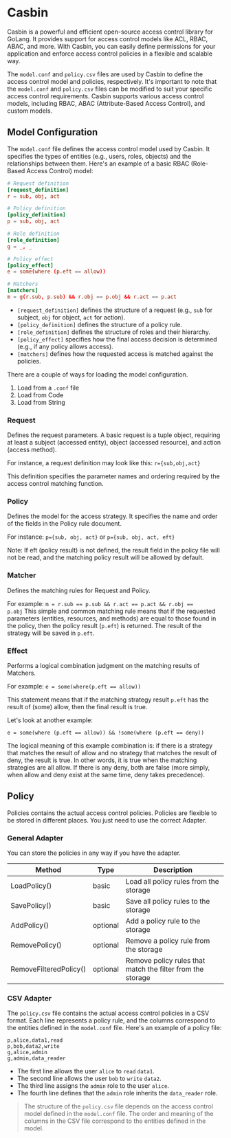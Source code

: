 # Casbin

Casbin is a powerful and efficient open-source access control library for GoLang. It provides support for access control models like ACL, RBAC, ABAC, and more. With Casbin, you can easily define permissions for your application and enforce access control policies in a flexible and scalable way.

The `model.conf` and `policy.csv` files are used by Casbin to define the access control model and policies, respectively. It's important to note that the `model.conf` and `policy.csv` files can be modified to suit your specific access control requirements. Casbin supports various access control models, including RBAC, ABAC (Attribute-Based Access Control), and custom models.
## Model Configuration 

The `model.conf` file defines the access control model used by Casbin. It specifies the types of entities (e.g., users, roles, objects) and the relationships between them. Here's an example of a basic RBAC (Role-Based Access Control) model:

```conf
# Request definition
[request_definition]
r = sub, obj, act

# Policy definition
[policy_definition]
p = sub, obj, act

# Role definition
[role_definition]
g = _, _

# Policy effect
[policy_effect]
e = some(where (p.eft == allow))

# Matchers
[matchers]
m = g(r.sub, p.sub) && r.obj == p.obj && r.act == p.act
```

- `[request_definition]` defines the structure of a request (e.g., `sub` for subject, `obj` for object, `act` for action).
- `[policy_definition]` defines the structure of a policy rule.
- `[role_definition]` defines the structure of roles and their hierarchy.
- `[policy_effect]` specifies how the final access decision is determined (e.g., if any policy allows access).
- `[matchers]` defines how the requested access is matched against the policies.

There are a couple of ways for loading the model configuration.

1. Load from a `.conf` file
2. Load from Code
3. Load from String

### Request

Defines the request parameters. A basic request is a tuple object, requiring at least a subject (accessed entity), object (accessed resource), and action (access method).

For instance, a request definition may look like this: `r={sub,obj,act}`

This definition specifies the parameter names and ordering required by the access control matching function.

### Policy

Defines the model for the access strategy. It specifies the name and order of the fields in the Policy rule document.

For instance: `p={sub, obj, act}` or `p={sub, obj, act, eft}`

Note: If eft (policy result) is not defined, the result field in the policy file will not be read, and the matching policy result will be allowed by default.

### Matcher

Defines the matching rules for Request and Policy.

For example: `m = r.sub == p.sub && r.act == p.act && r.obj == p.obj` This simple and common matching rule means that if the requested parameters (entities, resources, and methods) are equal to those found in the policy, then the policy result (`p.eft`) is returned. The result of the strategy will be saved in `p.eft`.

### Effect

Performs a logical combination judgment on the matching results of Matchers.

For example: `e = some(where(p.eft == allow))`

This statement means that if the matching strategy result `p.eft` has the result of (some) allow, then the final result is true.

Let's look at another example:

`e = some(where (p.eft == allow)) && !some(where (p.eft == deny))`

The logical meaning of this example combination is: if there is a strategy that matches the result of allow and no strategy that matches the result of deny, the result is true. In other words, it is true when the matching strategies are all allow. If there is any deny, both are false (more simply, when allow and deny exist at the same time, deny takes precedence).

## Policy

Policies contains the actual access control policies. Policies are flexible to be stored in different places. You just need to use the correct Adapter.


### General Adapter

You can store the policies in any way if you have the adapter.

| Method                 | Type     | Description                                                |
| ---------------------- | -------- | ---------------------------------------------------------- |
| LoadPolicy()           | basic    | Load all policy rules from the storage                     |
| SavePolicy()           | basic    | Save all policy rules to the storage                       |
| AddPolicy()            | optional | Add a policy rule to the storage                           |
| RemovePolicy()         | optional | Remove a policy rule from the storage                      |
| RemoveFilteredPolicy() | optional | Remove policy rules that match the filter from the storage |

### CSV Adapter

The `policy.csv` file contains the actual access control policies in a CSV format. Each line represents a policy rule, and the columns correspond to the entities defined in the `model.conf` file. Here's an example of a policy file:

```csv
p,alice,data1,read
p,bob,data2,write
g,alice,admin
g,admin,data_reader
```

- The first line allows the user `alice` to `read` `data1`.
- The second line allows the user `bob` to `write` `data2`.
- The third line assigns the `admin` role to the user `alice`.
- The fourth line defines that the `admin` role inherits the `data_reader` role.

> The structure of the `policy.csv` file depends on the access control model defined in the `model.conf` file. The order and meaning of the columns in the CSV file correspond to the entities defined in the model.
